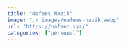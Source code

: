 ```yaml
---
title: "Nafees Nazik"
image: "./_images/nafees-nazik.webp"
url: "https://nafeez.xyz/"
categories: ["personal"]
---
```

